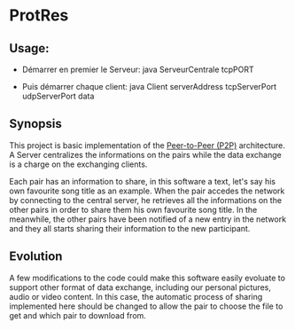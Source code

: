 # ProtRes


## Usage: 

* Démarrer en premier le Serveur:
	java ServeurCentrale tcpPORT

* Puis démarrer chaque client:
	java Client serverAddress tcpServerPort udpServerPort data

## Synopsis

This project is basic implementation of the [Peer-to-Peer (P2P)](https://en.wikipedia.org/wiki/Peer-to-peer) architecture. A Server centralizes the informations on the pairs while the data exchange is a charge on the exchanging clients.

Each pair has an information to share, in this software a text, let's say his own favourite song title as an example. When the pair accedes the network by connecting to the central server, he retrieves all the informations on the other pairs in order to share them his own favourite song title. In the meanwhile, the other pairs have been notified of a new entry in the network and they all starts sharing their information to the new participant. 

## Evolution

A few modifications to the code could make this software easily evoluate to support other format of data exchange, including our personal pictures, audio or video content. In this case, the automatic process of sharing implemented here should be changed to allow the pair to choose the file to get and which pair to download from. 


